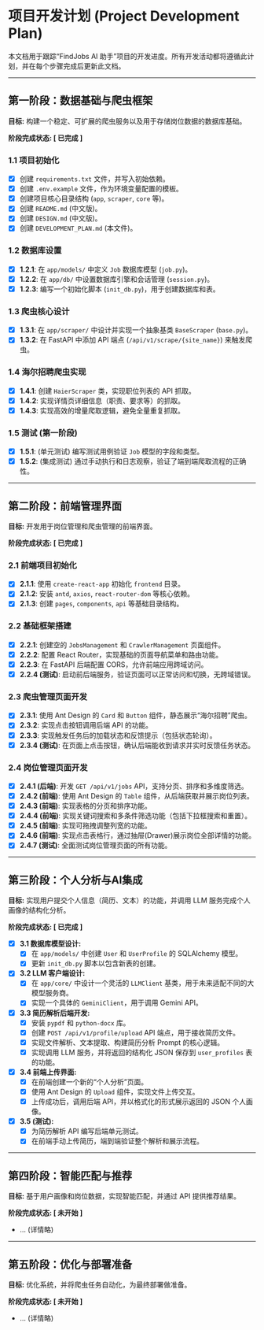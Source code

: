 # 项目开发计划 (Project Development Plan)

本文档用于跟踪“FindJobs AI 助手”项目的开发进度。所有开发活动都将遵循此计划，并在每个步骤完成后更新此文档。

---

## 第一阶段：数据基础与爬虫框架

**目标:** 构建一个稳定、可扩展的爬虫服务以及用于存储岗位数据的数据库基础。

**阶段完成状态: [ 已完成 ]**

### 1.1 项目初始化
- [x] 创建 `requirements.txt` 文件，并写入初始依赖。
- [x] 创建 `.env.example` 文件，作为环境变量配置的模板。
- [x] 创建项目核心目录结构 (`app`, `scraper`, `core` 等)。
- [x] 创建 `README.md` (中文版)。
- [x] 创建 `DESIGN.md` (中文版)。
- [x] 创建 `DEVELOPMENT_PLAN.md` (本文件)。

### 1.2 数据库设置
- [x] **1.2.1**: 在 `app/models/` 中定义 `Job` 数据库模型 (`job.py`)。
- [x] **1.2.2**: 在 `app/db/` 中设置数据库引擎和会话管理 (`session.py`)。
- [x] **1.2.3**: 编写一个初始化脚本 (`init_db.py`)，用于创建数据库和表。

### 1.3 爬虫核心设计
- [x] **1.3.1**: 在 `app/scraper/` 中设计并实现一个抽象基类 `BaseScraper` (`base.py`)。
- [x] **1.3.2**: 在 FastAPI 中添加 API 端点 (`/api/v1/scrape/{site_name}`) 来触发爬虫。

### 1.4 海尔招聘爬虫实现
- [x] **1.4.1**: 创建 `HaierScraper` 类，实现职位列表的 API 抓取。
- [x] **1.4.2**: 实现详情页详细信息（职责、要求等）的抓取。
- [x] **1.4.3**: 实现高效的增量爬取逻辑，避免全量重复抓取。

### 1.5 测试 (第一阶段)
- [x] **1.5.1**: (单元测试) 编写测试用例验证 `Job` 模型的字段和类型。
- [x] **1.5.2**: (集成测试) 通过手动执行和日志观察，验证了端到端爬取流程的正确性。

---

## 第二阶段：前端管理界面

**目标:** 开发用于岗位管理和爬虫管理的前端界面。

**阶段完成状态: [ 已完成 ]**

### 2.1 前端项目初始化
- [x] **2.1.1**: 使用 `create-react-app` 初始化 `frontend` 目录。
- [x] **2.1.2**: 安装 `antd`, `axios`, `react-router-dom` 等核心依赖。
- [x] **2.1.3**: 创建 `pages`, `components`, `api` 等基础目录结构。

### 2.2 基础框架搭建
- [x] **2.2.1**: 创建空的 `JobsManagement` 和 `CrawlerManagement` 页面组件。
- [x] **2.2.2**: 配置 React Router，实现基础的页面导航菜单和路由功能。
- [x] **2.2.3**: 在 FastAPI 后端配置 CORS，允许前端应用跨域访问。
- [x] **2.2.4 (测试)**: 启动前后端服务，验证页面可以正常访问和切换，无跨域错误。

### 2.3 爬虫管理页面开发
- [x] **2.3.1**: 使用 Ant Design 的 `Card` 和 `Button` 组件，静态展示“海尔招聘”爬虫。
- [x] **2.3.2**: 实现点击按钮调用后端 API 的功能。
- [x] **2.3.3**: 实现触发任务后的加载状态和反馈提示（包括状态轮询）。
- [x] **2.3.4 (测试)**: 在页面上点击按钮，确认后端能收到请求并实时反馈任务状态。

### 2.4 岗位管理页面开发
- [x] **2.4.1 (后端)**: 开发 `GET /api/v1/jobs` API，支持分页、排序和多维度筛选。
- [x] **2.4.2 (前端)**: 使用 Ant Design 的 `Table` 组件，从后端获取并展示岗位列表。
- [x] **2.4.3 (前端)**: 实现表格的分页和排序功能。
- [x] **2.4.4 (前端)**: 实现关键词搜索和多条件筛选功能（包括下拉框搜索和重置）。
- [x] **2.4.5 (前端)**: 实现可拖拽调整列宽的功能。
- [x] **2.4.6 (前端)**: 实现点击表格行，通过抽屉(Drawer)展示岗位全部详情的功能。
- [x] **2.4.7 (测试)**: 全面测试岗位管理页面的所有功能。

---

## 第三阶段：个人分析与AI集成

**目标:** 实现用户提交个人信息（简历、文本）的功能，并调用 LLM 服务完成个人画像的结构化分析。

**阶段完成状态: [ 已完成 ]**

- [x] **3.1 数据库模型设计:**
  - [x] 在 `app/models/` 中创建 `User` 和 `UserProfile` 的 SQLAlchemy 模型。
  - [x] 更新 `init_db.py` 脚本以包含新表的创建。

- [x] **3.2 LLM 客户端设计:**
  - [x] 在 `app/core/` 中设计一个灵活的 `LLMClient` 基类，用于未来适配不同的大模型服务商。
  - [x] 实现一个具体的 `GeminiClient`，用于调用 Gemini API。

- [x] **3.3 简历解析后端开发:**
  - [x] 安装 `pypdf` 和 `python-docx` 库。
  - [x] 创建 `POST /api/v1/profile/upload` API 端点，用于接收简历文件。
  - [x] 实现文件解析、文本提取、构建简历分析 Prompt 的核心逻辑。
  - [x] 实现调用 LLM 服务，并将返回的结构化 JSON 保存到 `user_profiles` 表的功能。

- [x] **3.4 前端上传界面:**
  - [x] 在前端创建一个新的“个人分析”页面。
  - [x] 使用 Ant Design 的 `Upload` 组件，实现文件上传交互。
  - [x] 上传成功后，调用后端 API，并以格式化的形式展示返回的 JSON 个人画像。

- [x] **3.5 (测试):**
  - [x] 为简历解析 API 编写后端单元测试。
  - [x] 在前端手动上传简历，端到端验证整个解析和展示流程。

---

## 第四阶段：智能匹配与推荐

**目标:** 基于用户画像和岗位数据，实现智能匹配，并通过 API 提供推荐结果。

**阶段完成状态: [ 未开始 ]**

- ... (详情略)

---

## 第五阶段：优化与部署准备

**目标:** 优化系统，并将爬虫任务自动化，为最终部署做准备。

**阶段完成状态: [ 未开始 ]**

- ... (详情略)